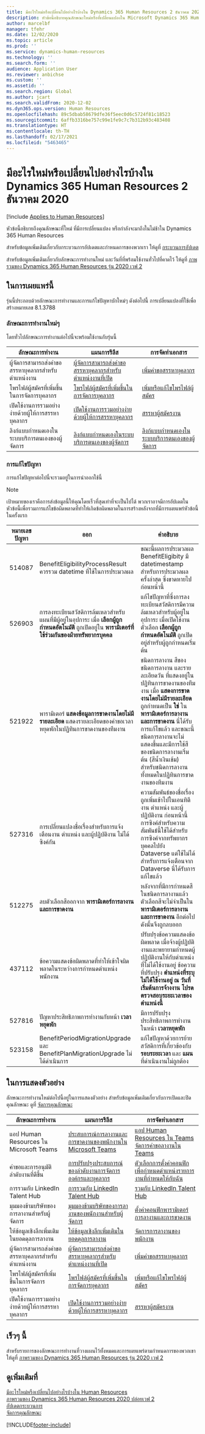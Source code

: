 ```yaml
---
title: มีอะไรใหม่หรือเปลี่ยนไปอย่างไรบ้างใน Dynamics 365 Human Resources 2 ธันวาคม 2020
description: หัวข้อนี้อธิบายคุณลักษณะใหม่หรือที่เปลี่ยนแปลงใน Microsoft Dynamics 365 Human Resources สำหรับวันที่ 2 ธันวาคม 2020
author: marcelbf
manager: tfehr
ms.date: 12/02/2020
ms.topic: article
ms.prod: ''
ms.service: dynamics-human-resources
ms.technology: ''
ms.search.form: ''
audience: Application User
ms.reviewer: anbichse
ms.custom: ''
ms.assetid: ''
ms.search.region: Global
ms.author: jcart
ms.search.validFrom: 2020-12-02
ms.dyn365.ops.version: Human Resources
ms.openlocfilehash: 89c5dbab58679dfe36f5eec0d6c5724f81c18523
ms.sourcegitcommit: 6affb3316be757c99e1fe9c7c7b312b93c483408
ms.translationtype: HT
ms.contentlocale: th-TH
ms.lasthandoff: 02/17/2021
ms.locfileid: "5463465"
---
```

# <a name="whats-new-or-changed-in-dynamics-365-human-resources-december-2-2020"></a>มีอะไรใหม่หรือเปลี่ยนไปอย่างไรบ้างใน Dynamics 365 Human Resources 2 ธันวาคม 2020

[!include [Applies to Human Resources](../includes/applies-to-hr.md)]

หัวข้อนี้อธิบายถึงคุณลักษณะที่ใหม่ ที่มีการเปลี่ยนแปลง หรือกำลังจะมาถึงในไม่ช้าใน Dynamics 365 Human Resources

สำหรับข้อมูลเพิ่มเติมเกี่ยวกับกระบวนการอัปเดตและกำหนดการของพวกเรา ให้ดูที่ [กระบวนการอัปเดต](hr-admin-setup-update-process.md)

สำหรับข้อมูลเพิ่มเติมเกี่ยวกับลักษณะการทำงานใหม่ และวันที่ที่พร้อมใช้งานทั่วไปที่คาดไว้ ให้ดูที่ [ภาพรวมของ Dynamics 365 Human Resources รุ่น 2020 เวฟ 2](https://docs.microsoft.com/dynamics365-release-plan/2020wave2/human-resources/dynamics365-human-resources/)

## <a name="in-this-release"></a>ในการเผยแพร่นี้

รุ่นนี้ประกอบด้วยลักษณะการทำงานและการแก้ไขปัญหาบักใหม่ๆ ดังต่อไปนี้ การเปลี่ยนแปลงที่ใช้เพื่อสร้างหมายเลข 8.1.3788

### <a name="new-features"></a>ลักษณะการทำงานใหม่ๆ

โดยทั่วไปลักษณะการทำงานต่อไปนี้จะพร้อมใช้งานกับรุ่นนี้

| ลักษณะการทำงาน | แผนการรีลีส | การจัดทำเอกสาร |
| --- | --- | --- |
| ผู้จัดการสามารถส่งคำขอสรรหาบุคลากรสำหรับตำแหน่งงาน | [ผู้จัดการสามารถส่งคำขอสรรหาบุคลากรสำหรับตำแหน่งงานที่เปิด](https://docs.microsoft.com/dynamics365-release-plan/2020wave2/human-resources/dynamics365-human-resources/manager-submit-request-recruit-open-positions) | [เพิ่มคำขอสรรหาบุคลากร](https://docs.microsoft.com/dynamics365/human-resources/hr-personnel-recruit#add-a-recruiting-request) |
| โพรไฟล์ผู้สมัครที่เพิ่มขึ้นในการจัดการบุคลากร | [โพรไฟล์ผู้สมัครที่เพิ่มขึ้นในการจัดการบุคลากร](https://docs.microsoft.com/dynamics365-release-plan/2020wave2/human-resources/dynamics365-human-resources/enhanced-candidate-profile-personnel-management) | [เพิ่มหรือแก้ไขโพรไฟล์ผู้สมัคร](https://docs.microsoft.com/dynamics365/human-resources/hr-personnel-recruit#add-or-edit-a-candidate-profile) |
| เปิดใช้งานการรวมอย่างง่ายด้วยผู้ให้การสรรหาบุคลากร | [เปิดใช้งานการรวมอย่างง่ายด้วยผู้ให้การสรรหาบุคลากร](https://docs.microsoft.com/dynamics365-release-plan/2020wave2/human-resources/dynamics365-human-resources/enable-simplified-integration-recruiting-providers) | [สรรหาผู้สมัครงาน](https://docs.microsoft.com/dynamics365/human-resources/hr-personnel-recruit) |
| ลิงก์แบบกำหนดเองในระบบบริการตนเองของผู้จัดการ | [ลิงก์แบบกำหนดเองในระบบบริการตนเองของผู้จัดการ](https://docs.microsoft.com/dynamics365-release-plan/2020wave2/human-resources/dynamics365-human-resources/custom-links-manager-self-service) | [ลิงก์แบบกำหนดเองในระบบบริการตนเองของผู้จัดการ](https://aka.ms/MSSCustomLinks) |


### <a name="bug-fixes"></a>การแก้ไขปัญหา

การแก้ไขปัญหาต่อไปนี้จะรวมอยู่ในการนำออกใช้นี้

> [!NOTE]
> เป้าหมายของเราคือการส่งข้อมูลนี้ให้คุณโดยเร็วที่สุดเท่าที่จะเป็นไปได้ พวกเราอาจมีการอัปเดตในหัวข้อนี้เพื่อรวมการแก้ไขข้อผิดพลาดที่ทำให้เกิดข้อผิดพลาดในการสร้างหลังจากที่มีการเผยแพร่หัวข้อนี้ในครั้งแรก

| หมายเลขปัญหา | ออก | คำอธิบาย |
| --- | --- | --- |
| 514087 | BenefitEligibilityProcessResult ควรรวม datetime ที่ใช้ในการประมวลผล | ขณะนี้ผลการประมวลผล BenefitEligibity มี datetimestamp สำหรับการประมวลผลครั้งล่าสุด ซึ่งขาดหายไปก่อนหน้านี้ |
| 526903 | การลงทะเบียนสวัสดิการล้มเหลวสำหรับแผนที่มีผู้อยู่ในอุปการะ เมื่อ **เลือกผู้ถูกกำหนดอัตโนมัติ** ถูกเปิดอยู่ใน **พารามิเตอร์ที่ใช้ร่วมกันของฝ่ายทรัพยากรบุคคล** | แก้ไขปัญหาที่ซึ่งการลงทะเบียนสวัสดิการมีความล้มเหลวสำหรับผู้อยู่ในอุปการะ เมื่อเปิดใช้งานตัวเลือก **เลือกผู้ถูกกำหนดอัตโนมัติ** ถูกเปิดอยู่สำหรับผู้ถูกกำหนดเริ่มต้น |
| 521922 | พารามิเตอร์ **แสดงข้อมูลการขาดงานโดยไม่มีรายละเอียด** แสดงรายละเอียดของคำขอเวลาหยุดพักในปฏิทินการขาดงานของทีมงาน | ชนิดการลางาน สีของชนิดการลางาน และรายละเอียดวัน ที่แสดงอยู่ในปฏิทินการขาดงานของทีมงาน เมื่อ **แสดงการขาดงานโดยไม่มีรายละเอียด** ถูกกำหนดเป็น **ใช่** ใน **พารามิเตอร์การลางานและการขาดงาน** นี่ได้รับการแก้ไขแล้ว และขณะนี้ชนิดการลางานจะไม่แสดงขึ้นและมีการใช้สีของชนิดการลางานเริ่มต้น (สีน้ำเงินเข้ม) สำหรับชนิดการลางานทั้งหมดในปฏิทินการขาดงานของทีมงาน |
| 527316 | การเปลี่ยนแปลงชื่อเรื่องสำหรับการแจ้งเตือนงาน ตำแหน่ง และผู้ปฏิบัติงาน ไม่ได้ซิงค์กัน | ความสัมพันธ์ของชื่อเรื่องถูกเพิ่มเข้าไปในเอนทิตีงาน ตำแหน่ง และผู้ปฏิบัติงาน ก่อนหน้านี้ การซิงค์สำหรับความสัมพันธ์นี้ใช้ได้สำหรับการซิงค์จากทรัพยากรบุคคลไปยัง Dataverse แต่ใช้ไม่ได้สำหรับการแจ้งเตือนจาก Dataverse นี่ได้รับการแก้ไขแล้ว |
| 512275 | ลบตัวเลือกสีออกจาก **พารามิเตอร์การลางานและการขาดงาน** | หลังจากที่มีการกำหนดสีในชนิดการลางานแล้ว ตัวเลือกสีจะไม่จำเป็นใน **พารามิเตอร์การลางานและการขาดงาน** อีกต่อไป ดังนั้นจึงถูกลบออก |
| 437112 | ข้อความแสดงข้อผิดพลาดที่ทำให้เข้าใจผิดพลาดในระหว่างการกำหนดตำแหน่งพนักงาน | ปรับปรุงข้อความแสดงข้อผิดพลาด เมื่อจ้างผู้ปฏิบัติงานและพยายามกำหนดผู้ปฏิบัติงานให้กับตำแหน่งที่ไม่ได้ใช้งานอยู่ ข้อความที่ปรับปรุง **ตำแหน่งที่ระบุไม่ได้ใช้งานอยู่ ณ วันที่เริ่มต้นการจ้างงาน โปรดตรวจสอบระยะเวลาของตำแหน่งนี้** |
| 527816 | ปัญหาประสิทธิภาพการทำงานกับหน้า **เวลาหยุดพัก** | มีการปรับปรุงประสิทธิภาพการทำงานในหน้า **เวลาหยุดพัก** |
| 523158 | BenefitPeriodMigrationUpgrade และ BenefitPlanMigrationUpgrade ไม่ได้ดำเนินการ | แก้ไขปัญหาด้วยการย้ายสวัสดิการที่เกี่ยวข้องกับ **รอบระยะเวลา** และ **แผน** ที่ดำเนินงานไม่ถูกต้อง |

## <a name="in-preview"></a>ในการแสดงตัวอย่าง

ลักษณะการทำงานใหม่ต่อไปนี้อยู่ในการแสดงตัวอย่าง สำหรับข้อมูลเพิ่มเติมเกี่ยวกับการเปิดและปิดคุณลักษณะ ดูที่ [จัดการคุณลักษณะ](hr-admin-manage-features.md)

| ลักษณะการทำงาน | แผนการรีลีส | การจัดทำเอกสาร |
| --- | --- | --- |
| แอป Human Resources ใน Microsoft Teams | [ประสบการณ์การลางานและการขาดงานของพนักงานใน Microsoft Teams](https://docs.microsoft.com/dynamics365-release-plan/2020wave1/dynamics365-human-resources/employee-leave-absence-experience-teams) | [แอป Human Resources ใน Teams](https://go.microsoft.com/fwlink/?linkid=2127841)<br>[จัดการคำขอลางานใน Teams](hr-teams-leave-app.md) |
| คำขอและการอนุมัติลำดับงานที่ดีขึ้น | [การปรับปรุงประสบการณ์ของลำดับงานการจัดการองค์กรและบุคลากร](https://docs.microsoft.com/dynamics365-release-plan/2020wave2/human-resources/dynamics365-human-resources/organization-personnel-management-workflow-experience-enhancements) | [ตัวเลือกการตั้งค่าคอนฟิกเพื่อกำหนดตำแหน่งรายการงานที่กำหนดให้กับฉัน](https://docs.microsoft.com/dynamics365/human-resources/hr-whats-new-2020-09-03#configuration-option-to-position-work-items-assigned-to-me-list-477004) |
| การรวมกับ LinkedIn Talent Hub | [การรวมกับ LinkedIn Talent Hub](https://docs.microsoft.com/dynamics365-release-plan/2020wave2/human-resources/dynamics365-human-resources/integration-linkedin-talent-hub) | [รวมกับ LinkedIn Talent Hub](https://docs.microsoft.com/dynamics365/human-resources/hr-admin-integration-linkedin) |
|มุมมองข้ามบริษัทของการลางานสำหรับผู้จัดการ | [มุมมองข้ามบริษัทของการลางานของพนักงานสำหรับผู้จัดการ](https://docs.microsoft.com/dynamics365-release-plan/2020wave2/human-resources/dynamics365-human-resources/cross-company-view-employee-leave-managers) | [ตั้งค่าคอนฟิกพารามิเตอร์การลางานและการขาดงาน](https://docs.microsoft.com/dynamics365/human-resources/hr-leave-and-absence-parameters) |
|ให้ข้อมูลเชิงลึกเพิ่มเติมในยอดดุลการลางาน| [ให้ข้อมูลเชิงลึกเพิ่มเติมในยอดดุลการลางาน](https://docs.microsoft.com/dynamics365-release-plan/2020wave2/human-resources/dynamics365-human-resources/provide-additional-insight-into-leave-balances) | [จัดการการลางานของพนักงาน](https://docs.microsoft.com/dynamics365/human-resources/hr-leave-and-absence-manage-employee-leave) |
| ผู้จัดการสามารถส่งคำขอสรรหาบุคลากรสำหรับตำแหน่งงาน | [ผู้จัดการสามารถส่งคำขอสรรหาบุคลากรสำหรับตำแหน่งงานที่เปิด](https://docs.microsoft.com/dynamics365-release-plan/2020wave2/human-resources/dynamics365-human-resources/manager-submit-request-recruit-open-positions) | [เพิ่มคำขอสรรหาบุคลากร](https://docs.microsoft.com/dynamics365/human-resources/hr-personnel-recruit#add-a-recruiting-request) |
| โพรไฟล์ผู้สมัครที่เพิ่มขึ้นในการจัดการบุคลากร | [โพรไฟล์ผู้สมัครที่เพิ่มขึ้นในการจัดการบุคลากร](https://docs.microsoft.com/dynamics365-release-plan/2020wave2/human-resources/dynamics365-human-resources/enhanced-candidate-profile-personnel-management) | [เพิ่มหรือแก้ไขโพรไฟล์ผู้สมัคร](https://docs.microsoft.com/dynamics365/human-resources/hr-personnel-recruit#add-or-edit-a-candidate-profile) |
| เปิดใช้งานการรวมอย่างง่ายด้วยผู้ให้การสรรหาบุคลากร | [เปิดใช้งานการรวมอย่างง่ายด้วยผู้ให้การสรรหาบุคลากร](https://docs.microsoft.com/dynamics365-release-plan/2020wave2/human-resources/dynamics365-human-resources/enable-simplified-integration-recruiting-providers) | [สรรหาผู้สมัครงาน](https://docs.microsoft.com/dynamics365/human-resources/hr-personnel-recruit) |

## <a name="coming-soon"></a>เร็วๆ นี้

สำหรับรายการของลักษณะการทำงานที่วางแผนไว้ทั้งหมดและการเผยแพร่ตามกำหนดการของพวกเขา ให้ดูที่ [ภาพรวมของ Dynamics 365 Human Resources รุ่น 2020 เวฟ 2](https://docs.microsoft.com/dynamics365-release-plan/2020wave2/human-resources/dynamics365-human-resources/)

## <a name="see-also"></a>ดูเพิ่มเติมที่

[มีอะไรใหม่หรือเปลี่ยนไปอย่างไรบ้างใน Human Resources](hr-admin-whats-new.md)</br>
[ภาพรวมของ Dynamics 365 Human Resources 2020 ปล่อยเวฟ 2](https://docs.microsoft.com/dynamics365-release-plan/2020wave2/human-resources/dynamics365-human-resources/)</br>
[อัปเดตกระบวนการ](hr-admin-setup-update-process.md)</br>
[จัดการคุณลักษณะ](hr-admin-manage-features.md)


[!INCLUDE[footer-include](../includes/footer-banner.md)]